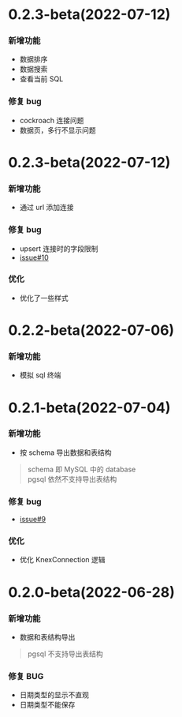 # 0.2.3-beta(2022-07-12)
### 新增功能
+ 数据排序
+ 数据搜索
+ 查看当前 SQL

### 修复 bug
+ cockroach 连接问题
+ 数据页，多行不显示问题

# 0.2.3-beta(2022-07-12)
### 新增功能
+ 通过 url 添加连接

### 修复 bug
+ upsert 连接时的字段限制
+ [issue#10](https://github.com/ppz-pro/ppz.vscode/issues/10)

### 优化
+ 优化了一些样式

# 0.2.2-beta(2022-07-06)
### 新增功能
+ 模拟 sql 终端

# 0.2.1-beta(2022-07-04)
### 新增功能
+ 按 schema 导出数据和表结构

> schema 即 MySQL 中的 database  
> pgsql 依然不支持导出表结构

### 修复 bug
+ [issue#9](https://github.com/ppz-pro/ppz.vscode/issues/9)

### 优化
+ 优化 KnexConnection 逻辑

# 0.2.0-beta(2022-06-28)
### 新增功能
+ 数据和表结构导出

> pgsql 不支持导出表结构

### 修复 BUG
+ 日期类型的显示不直观
+ 日期类型不能保存